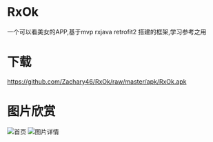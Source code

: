 # RxOk
一个可以看美女的APP,基于mvp rxjava retrofit2 搭建的框架,学习参考之用
 
 
# 下载
https://github.com/Zachary46/RxOk/raw/master/apk/RxOk.apk

# 图片欣赏
![首页](https://github.com/Zachary46/RxOk/blob/master/pic/1.png)
![图片详情](https://github.com/Zachary46/RxOk/blob/master/pic/2.png)
